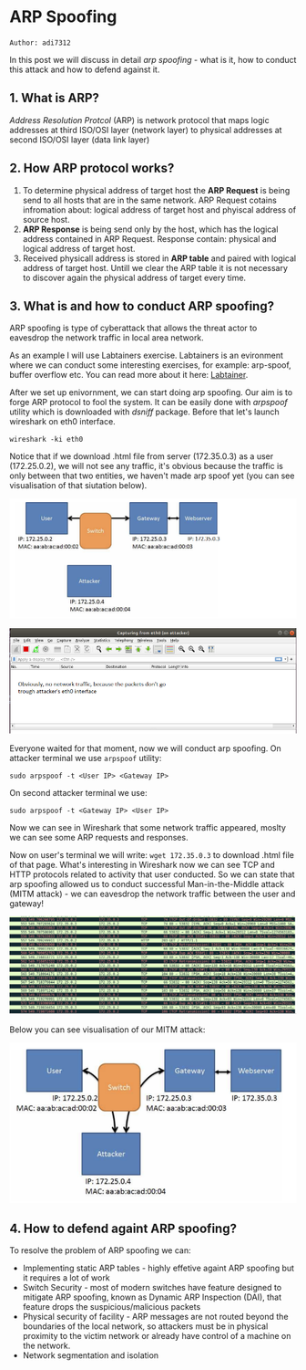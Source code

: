 # **ARP Spoofing**

`Author: adi7312`

In this post we will discuss in detail *arp spoofing* - what is it, how to conduct this attack and how to defend against it.

## **1. What is ARP?**

*Address Resolution Protcol* (ARP) is network protocol that maps logic addresses at third ISO/OSI layer (network layer) to physical addresses at second ISO/OSI layer (data link layer)

## **2. How ARP protocol works?**

1. To determine physical address of target host the **ARP Request** is being send to all hosts that are in the same network. ARP Request cotains infromation about: logical address of target host and phyiscal address of source host.
2. **ARP Response** is being send only by the host, which has the logical address contained in ARP Request. Response contain: physical and logical address of target host.
3. Received physicall address is stored in **ARP table** and paired with logical address of target host. Untill we clear the ARP table it is not necessary to discover again the physical address of target every time.


## **3. What is and how to conduct ARP spoofing?**

ARP spoofing is type of cyberattack that allows the threat actor to eavesdrop the network traffic in local area network.


As an example I will use Labtainers exercise. Labtainers is an evironment where we can conduct some interesting exercises, for example: arp-spoof, buffer overflow etc. You can read more about it here: [Labtainer](https://nps.edu/web/c3o/labtainers).

After we set up enivornment, we can start doing arp spoofing. Our aim is to forge ARP protocol to fool the system. It can be easily done with *arpspoof* utility which is downloaded with *dsniff* package. Before that let's launch wireshark on eth0 interface.

    wireshark -ki eth0


Notice that if we download .html file from server (172.35.0.3) as a user (172.25.0.2), we will not see any traffic, it's obvious because the traffic is only between that two entities, we haven't made arp spoof yet (you can see visualisation of that siutation below).

![](p/1.png)


![](p/2.png)


Everyone waited for that moment, now we will conduct arp spoofing. On attacker terminal we use `arpspoof` utility:

    sudo arpspoof -t <User IP> <Gateway IP>

On second attacker terminal we use:

    sudo arpspoof -t <Gateway IP> <User IP>


Now we can see in Wireshark that some network traffic appeared, moslty we can see some ARP requests and responses.


Now on user's terminal we will write: `wget 172.35.0.3` to download .html file of that page. What's interesting in Wireshark now we can see TCP and HTTP protocols related to activity that user conducted. So we can state that arp spoofing allowed us to conduct successful Man-in-the-Middle attack (MITM attack) - we can eavesdrop the network traffic between the user and gateway!


![](p/4.png)


Below you can see visualisation of our MITM attack:

![](p/5.png)



## **4. How to defend againt ARP spoofing?**

To resolve the problem of ARP spoofing we can:


* Implementing static ARP tables - highly effetive againt ARP spoofing but it requires a lot of work
* Switch Security - most of modern switches have feature designed to mitigate ARP spoofing, known as Dynamic ARP Inspection (DAI), that feature drops the suspicious/malicious packets
* Physical security of facility - ARP messages are not routed beyond the boundaries of the local network, so attackers must be in physical proximity to the victim network or already have control of a machine on the network.
* Network segmentation and isolation




